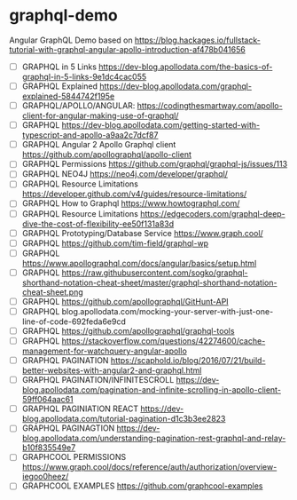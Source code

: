 # graphql-demo
Angular GraphQL Demo based on https://blog.hackages.io/fullstack-tutorial-with-graphql-angular-apollo-introduction-af478b041656
* [ ] GRAPHQL in 5 Links https://dev-blog.apollodata.com/the-basics-of-graphql-in-5-links-9e1dc4cac055
* [ ] GRAPHQL Explained https://dev-blog.apollodata.com/graphql-explained-5844742f195e
* [ ] GRAPHQL/APOLLO/ANGULAR: https://codingthesmartway.com/apollo-client-for-angular-making-use-of-graphql/ 
* [ ] GRAPHQL https://dev-blog.apollodata.com/getting-started-with-typescript-and-apollo-a9aa2c7dcf87 
* [ ] GRAPHQL Angular 2 Apollo Graphql client https://github.com/apollographql/apollo-client
* [ ] GRAPHQL Permissions https://github.com/graphql/graphql-js/issues/113
* [ ] GRAPHQL NEO4J https://neo4j.com/developer/graphql/
* [ ] GRAPHQL Resource Limitations https://developer.github.com/v4/guides/resource-limitations/
* [ ] GRAPHQL How to Graphql https://www.howtographql.com/
* [ ] GRAPHQL Resource Limitations https://edgecoders.com/graphql-deep-dive-the-cost-of-flexibility-ee50f131a83d
* [ ] GRAPHQL Prototyping/Database Service https://www.graph.cool/
* [ ] GRAPHQL https://github.com/tim-field/graphql-wp
* [ ] GRAPHQL https://www.apollographql.com/docs/angular/basics/setup.html
* [ ] GRAPHQL https://raw.githubusercontent.com/sogko/graphql-shorthand-notation-cheat-sheet/master/graphql-shorthand-notation-cheat-sheet.png
* [ ] GRAPHQL https://github.com/apollographql/GitHunt-API
* [ ] GRAPHQL blog.apollodata.com/mocking-your-server-with-just-one-line-of-code-692feda6e9cd
* [ ] GRAPHQL https://github.com/apollographql/graphql-tools
* [ ] GRAPHQL https://stackoverflow.com/questions/42274600/cache-management-for-watchquery-angular-apollo
* [ ] GRAPHQL PAGINATION https://scaphold.io/blog/2016/07/21/build-better-websites-with-angular2-and-graphql.html
* [ ] GRAPHQL PAGINATION/INFINITESCROLL https://dev-blog.apollodata.com/pagination-and-infinite-scrolling-in-apollo-client-59ff064aac61
* [ ] GRAPHQL PAGINIATION REACT https://dev-blog.apollodata.com/tutorial-pagination-d1c3b3ee2823
* [ ] GRAPHQL PAGINAGTION https://dev-blog.apollodata.com/understanding-pagination-rest-graphql-and-relay-b10f835549e7
* [ ] GRAPHCOOL PERMISSIONS https://www.graph.cool/docs/reference/auth/authorization/overview-iegoo0heez/
* [ ] GRAPHCOOL EXAMPLES https://github.com/graphcool-examples
